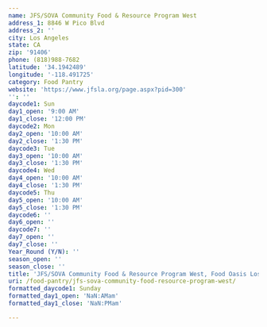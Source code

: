 ```yaml
---
name: JFS/SOVA Community Food & Resource Program West
address_1: 8846 W Pico Blvd
address_2: ''
city: Los Angeles
state: CA
zip: '91406'
phone: (818)988-7682
latitude: '34.1942489'
longitude: '-118.491725'
category: Food Pantry
website: 'https://www.jfsla.org/page.aspx?pid=300'
'': ''
daycode1: Sun
day1_open: '9:00 AM'
day1_close: '12:00 PM'
daycode2: Mon
day2_open: '10:00 AM'
day2_close: '1:30 PM'
daycode3: Tue
day3_open: '10:00 AM'
day3_close: '1:30 PM'
daycode4: Wed
day4_open: '10:00 AM'
day4_close: '1:30 PM'
daycode5: Thu
day5_open: '10:00 AM'
day5_close: '1:30 PM'
daycode6: ''
day6_open: ''
daycode7: ''
day7_open: ''
day7_close: ''
Year_Round (Y/N): ''
season_open: ''
season_close: ''
title: 'JFS/SOVA Community Food & Resource Program West, Food Oasis Los Angeles'
uri: /food-pantry/jfs-sova-community-food-resource-program-west/
formatted_daycode1: Sunday
formatted_day1_open: 'NaN:AMam'
formatted_day1_close: 'NaN:PMam'

---
```

